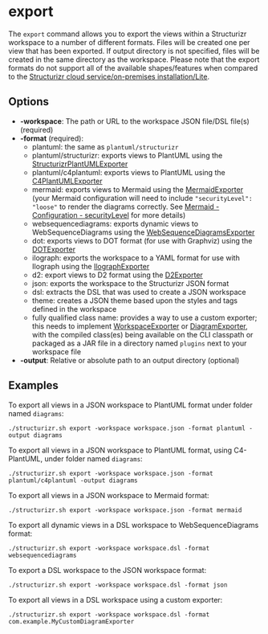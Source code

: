 # export

The ```export``` command allows you to export the views within a Structurizr workspace to a number of different formats.
Files will be created one per view that has been exported.
If output directory is not specified, files will be created in the same directory as the workspace.
Please note that the export formats do not support all of the available shapes/features when compared to
the [Structurizr cloud service/on-premises installation/Lite](https://structurizr.com).

## Options

- __-workspace__: The path or URL to the workspace JSON file/DSL file(s) (required)
- __-format__ (required):
  - plantuml: the same as `plantuml/structurizr`
  - plantuml/structurizr: exports views to PlantUML using the [StructurizrPlantUMLExporter](https://github.com/structurizr/export/tree/main/src/main/java/com/structurizr/export/plantuml#structurizrplantumlexporter)
  - plantuml/c4plantuml: exports views to PlantUML using the [C4PlantUMLExporter](https://github.com/structurizr/export/tree/main/src/main/java/com/structurizr/export/plantuml#c4plantumlexporter)
  - mermaid: exports views to Mermaid using the [MermaidExporter](https://github.com/structurizr/export/tree/main/src/main/java/com/structurizr/export/mermaid) (your Mermaid configuration will need to include `"securityLevel": "loose"` to render the diagrams correctly. See [Mermaid - Configuration - securityLevel](https://mermaid-js.github.io/mermaid/#/./Setup?id=securitylevel) for more details)
  - websequencediagrams: exports dynamic views to WebSequenceDiagrams using the [WebSequenceDiagramsExporter](https://github.com/structurizr/export/tree/main/src/main/java/com/structurizr/export/websequencediagrams)
  - dot: exports views to DOT format (for use with Graphviz) using the [DOTExporter](https://github.com/structurizr/export/tree/main/src/main/java/com/structurizr/export/dot)
  - ilograph: exports the workspace to a YAML format for use with Ilograph using the [IlographExporter](https://github.com/structurizr/export/tree/main/src/main/java/com/structurizr/export/ilograph)
  - d2: export views to D2 format using the [D2Exporter](https://github.com/goto1134/structurizr-d2-exporter)
  - json: exports the workspace to the Structurizr JSON format
  - dsl: extracts the DSL that was used to create a JSON workspace
  - theme: creates a JSON theme based upon the styles and tags defined in the workspace
  - fully qualified class name: provides a way to use a custom exporter; this needs to implement [WorkspaceExporter](https://github.com/structurizr/export/blob/main/src/main/java/com/structurizr/export/WorkspaceExporter.java) or [DiagramExporter](https://github.com/structurizr/export/blob/main/src/main/java/com/structurizr/export/DiagramExporter.java), with the compiled class(es) being available on the CLI classpath or packaged as a JAR file in a directory named `plugins` next to your workspace file
- __-output__: Relative or absolute path to an output directory (optional)

## Examples

To export all views in a JSON workspace to PlantUML format under folder named `diagrams`:

```
./structurizr.sh export -workspace workspace.json -format plantuml -output diagrams
```

To export all views in a JSON workspace to PlantUML format, using C4-PlantUML, under folder named `diagrams`:

```
./structurizr.sh export -workspace workspace.json -format plantuml/c4plantuml -output diagrams
```

To export all views in a JSON workspace to Mermaid format:

```
./structurizr.sh export -workspace workspace.json -format mermaid
```

To export all dynamic views in a DSL workspace to WebSequenceDiagrams format:

```
./structurizr.sh export -workspace workspace.dsl -format websequencediagrams
```

To export a DSL workspace to the JSON workspace format:

```
./structurizr.sh export -workspace workspace.dsl -format json
```

To export all views in a DSL workspace using a custom exporter:

```
./structurizr.sh export -workspace workspace.dsl -format com.example.MyCustomDiagramExporter
```
